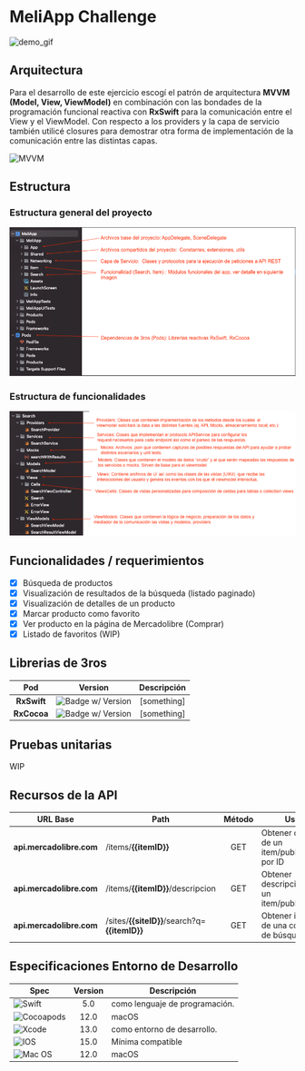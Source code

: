 # MeliApp Challenge

![demo_gif](ezgif.com-gif-maker.gif)

## Arquitectura

Para el desarrollo de este ejercicio escogí el patrón de arquitectura **MVVM (Model, View, ViewModel)** en combinación con las bondades de la programación funcional reactiva con **RxSwift** para la comunicación entre el View y el ViewModel. Con respecto a los providers y la capa de servicio también utilicé closures para demostrar otra forma de implementación de la comunicación entre las distintas capas. 

![MVVM](https://assets.alexandria.raywenderlich.com/books/rxs/images/0bac92f0c3f01a900078203549ed6255699df19761dd15f0578ffb981948c302/original.png)

## Estructura
### Estructura general del proyecto
![general_structure](general_structure.png)
### Estructura de funcionalidades
![feature_structure](feature_structure.png)

## Funcionalidades / requerimientos

- [x] Búsqueda de productos
- [x] Visualización de resultados de la búsqueda (listado paginado)
- [x] Visualización de detalles de un producto
- [x] Marcar producto como favorito
- [x] Ver producto en la página de Mercadolibre (Comprar)
- [x] Listado de favoritos (WIP)

## Librerias de 3ros

| **Pod** | **Version** | **Descripción** |
|:---:|:---:|:---:|
| **RxSwift** |![Badge w/ Version](https://img.shields.io/cocoapods/v/RxSwift)| [something] |
| **RxCocoa** |![Badge w/ Version](https://img.shields.io/cocoapods/v/RxCocoa)| [something] |

## Pruebas unitarias

WIP

## Recursos de la API

| **URL Base** | **Path** | **Método** | **Uso** | **Clase Modelo** |
|---|---|:---:|---|:---:|
| **api.mercadolibre.com** | /items/**{{itemID}}** | GET | Obtener detalles de un item/publicación por ID | **ItemModel** |
| **api.mercadolibre.com** | /items/**{{itemID}}**/descripcion | GET | Obtener descripción de un item/publicación | **ItemDescriptionModel** |
| **api.mercadolibre.com** | /sites/**{{siteID}}**/search?q=**{{itemID}}** | GET | Obtener items de una consulta de búsqueda | **SearchResultModel** |

## Especificaciones Entorno de Desarrollo

| **Spec** | **Version** | **Descripción** |
|---|:---:|---|
| ![Swift](https://img.shields.io/badge/swift-F54A2A?style=for-the-badge&logo=swift&logoColor=white) | 5.0 | como lenguaje de programación. |
| ![Cocoapods](https://img.shields.io/badge/mac%20os-000000?style=for-the-badge&logo=macos&logoColor=F0F0F0) | 12.0 | macOS |
| ![Xcode](https://img.shields.io/badge/Xcode-007ACC?style=for-the-badge&logo=Xcode&logoColor=white) | 13.0 | como entorno de desarrollo. |
| ![IOS](https://img.shields.io/badge/iOS-000000?style=for-the-badge&logo=ios&logoColor=white) | 15.0 | Mínima compatible |
| ![Mac OS](https://img.shields.io/badge/mac%20os-000000?style=for-the-badge&logo=macos&logoColor=F0F0F0) | 12.0 | macOS |
